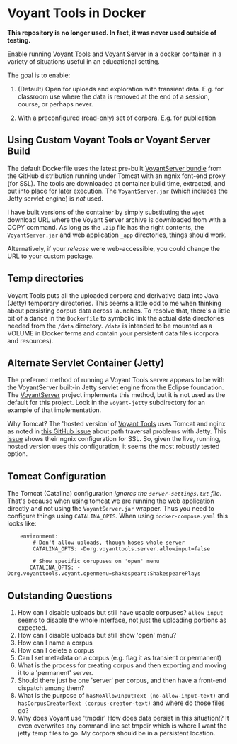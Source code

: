# Voyant Tools in Docker

**This repository is no longer used. In fact, it was never used outside of testing.**

Enable running [Voyant Tools](https://github.com/sgsinclair/Voyant) and [Voyant Server](https://github.com/sgsinclair/VoyantServer) in a docker container in a variety of situations useful in an educational setting.

The goal is to enable:

1. (Default) Open for uploads and exploration with transient data. E.g. for classroom use where the data is removed at the end of a session, course, or perhaps never.

2. With a preconfigured (read-only) set of corpora. E.g. for publication

## Using Custom Voyant Tools or Voyant Server Build

The default Dockerfile uses the latest pre-built [VoyantServer bundle](https://github.com/sgsinclair/VoyantServer) from the GitHub distribution running under Tomcat with an ngnix font-end proxy (for SSL). The tools are downloaded at container build time, extracted, and put into place for later execution. The `VoyantServer.jar` (which includes the Jetty servlet engine) is *not* used.

I have built versions of the container by simply substituting the `wget` download URL where the Voyant Server archive is downloaded from with a COPY command. As long as the `.zip` file has the right contents, the `VoyantServer.jar` and web application `_app` directories, things should work.

Alternatively, if your _release_ were web-accessible, you could change the URL to your custom package.

## Temp directories

Voyant Tools puts all the uploaded corpora and derivative data into Java (Jetty) temporary directories. This seems a little odd to me when thinking about persisting corpus data across launches. To resolve that, there's a little bit of a dance in the `Dockerfile` to symbolic link the actual data directories needed from the `/data` directory. `/data` is intended to be mounted as a VOLUME in Docker terms and contain your persistent data files (corpora and resources).

## Alternate Servlet Container (Jetty)

The preferred method of running a Voyant Tools server appears to be with the VoyantServer built-in Jetty servlet engine from the Eclipse foundation. The [VoyantServer](https://github.com/sgsinclair/VoyantServer) project implements this method, but it is not used as the default for this project. Look in the `voyant-jetty` subdirectory for an example of that implementation.

Why Tomcat? The 'hosted version' of [Voyant Tools](http://voyant-tools.org) uses Tomcat and nginx as noted in [this GitHub issue](https://github.com/sgsinclair/VoyantServer/issues/24) about path traversal problems with Jetty. This [issue](https://github.com/sgsinclair/VoyantServer/issues/17) shows their ngnix configuration for SSL. So, given the live, running, hosted version uses this configuration, it seems the most robustly tested option.

## Tomcat Configuration

The Tomcat (Catalina) configuration *ignores the `server-settings.txt` file*. That's because when using tomcat we are running the web application directly and not using the `VoyantServer.jar` wrapper. Thus you need to configure things using `CATALINA_OPTS`. When using `docker-compose.yaml` this looks like:

```
    environment:
        # Don't allow uploads, though hoses whole server
        CATALINA_OPTS: -Dorg.voyanttools.server.allowinput=false 

        # Show specific corupuses on 'open' menu
       CATALINA_OPTS: -Dorg.voyanttools.voyant.openmenu=shakespeare:ShakespearePlays
```

## Outstanding Questions

1. How can I disable uploads but still have usable corpuses? `allow_input` seems to disable the whole interface, not just the uploading portions as expected.
2. How can I disable uploads but still show 'open' menu?
3. How can I name a corpus
4. How can I delete a corpus
5. Can I set metadata on a corpus (e.g. flag it as transient or permanent)
6. What is the process for creating corpus and then exporting and moving it to a 'permanent' server.
7. Should there just be one 'server' per corpus, and then have a front-end dispatch among them?
8. What is the purpose of `hasNoAllowInputText (no-allow-input-text)` and `hasCorpusCreatorText (corpus-creator-text)` and where do those files go?
9. Why does Voyant use 'tmpdir' How does data persist in this situation!? It even overwrites any command line set tmpdir which is where I want the jetty temp files to go. My corpora should be in a persistent location.

